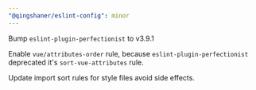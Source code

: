 ```yaml
---
"@qingshaner/eslint-config": minor
---
```


Bump `eslint-plugin-perfectionist` to v3.9.1

Enable `vue/attributes-order` rule, because `eslint-plugin-perfectionist` deprecated it's `sort-vue-attributes` rule.

Update import sort rules for style files avoid side effects.

